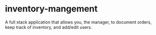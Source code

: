# inventory-mangement
A full stack application that allows you, the manager, to document orders, keep track of inventory, and add/edit users.
